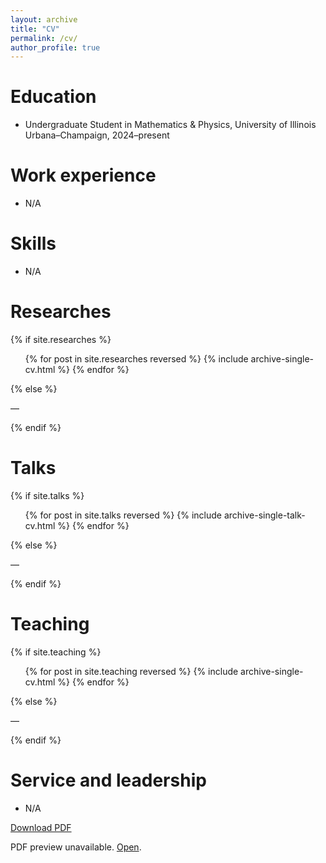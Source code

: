 ```yaml
---
layout: archive
title: "CV"
permalink: /cv/
author_profile: true
---
```


Education
======
- Undergraduate Student in Mathematics & Physics, University of Illinois Urbana–Champaign, 2024–present

Work experience
======
- N/A

Skills
======
- N/A

Researches
======
{% if site.researches %}
<ul>
  {% for post in site.researches reversed %}
    {% include archive-single-cv.html %}
  {% endfor %}
</ul>
{% else %}
<p>—</p>
{% endif %}

Talks
======
{% if site.talks %}
<ul>
  {% for post in site.talks reversed %}
    {% include archive-single-talk-cv.html  %}
  {% endfor %}
</ul>
{% else %}
<p>—</p>
{% endif %}

Teaching
======
{% if site.teaching %}
<ul>
  {% for post in site.teaching reversed %}
    {% include archive-single-cv.html %}
  {% endfor %}
</ul>
{% else %}
<p>—</p>
{% endif %}

Service and leadership
======
- N/A

<p><a href="{{ 'files/CV_Zeyu_Zeng.pdf' | relative_url }}" download>Download PDF</a></p>
<object data="{{ 'files/CV_Zeyu_Zeng.pdf' | relative_url }}" type="application/pdf" width="100%" height="100">
  <p>PDF preview unavailable. <a href="{{ 'files/CV_Zeyu_Zeng.pdf' | relative_url }}">Open</a>.</p>
</object>
